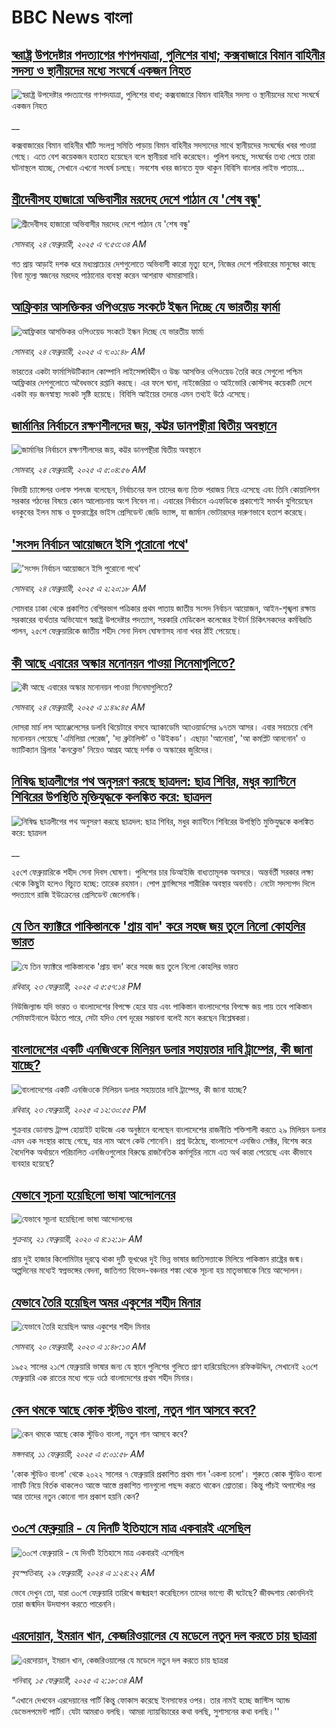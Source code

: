 # BBC News বাংলা## [স্বরাষ্ট্র উপদেষ্টার পদত্যাগের গণপদযাত্রা, পুলিশের বাধা; কক্সবাজারে বিমান বাহিনীর সদস্য ও স্থানীয়দের মধ্যে সংঘর্ষে একজন নিহত](https://www.bbc.co.uk/bengali/live/cy4v7rr1y33t?at_campaign=githubrss)![স্বরাষ্ট্র উপদেষ্টার পদত্যাগের গণপদযাত্রা, পুলিশের বাধা; কক্সবাজারে বিমান বাহিনীর সদস্য ও স্থানীয়দের মধ্যে সংঘর্ষে একজন নিহত](https://ichef.bbci.co.uk/ace/standard/240/cpsprodpb/c180/live/27994d80-f292-11ef-8c03-7dfdbeeb2526.jpg)__কক্সবাজারের বিমান বাহিনীর ঘাঁটি সংলগ্ন সমিতি পাড়ায় বিমান বাহিনীর সদস্যদের সাথে স্থানীয়দের সংঘর্ষের খবর পাওয়া গেছে। এতে বেশ কয়েকজন হতাহত হয়েছেন বলে স্থানীয়রা দাবি করেছেন। পুলিশ বলছে, সংঘর্ষের তথ্য পেয়ে তারা ঘটনাস্থলে যাচ্ছে, সেখানে এখনো সংঘর্ষ চলছে। সবশেষ খবর জানতে যুক্ত থাকুন বিবিসি বাংলার লাইভ পাতায়...## [শ্রীদেবীসহ হাজারো অভিবাসীর মরদেহ দেশে পাঠান যে 'শেষ বন্ধু'](https://www.bbc.com/bengali/articles/cde901wn013o?at_campaign=githubrss)![শ্রীদেবীসহ হাজারো অভিবাসীর মরদেহ দেশে পাঠান যে 'শেষ বন্ধু'](https://ichef.bbci.co.uk/ace/standard/240/cpsprodpb/75a5/live/38d3dc90-eed8-11ef-b7c5-c772dd3549de.jpg)_সোমবার, ২৪ ফেব্রুয়ারী, ২০২৫ এ ৭:৫৩:৩৪ AM_গত প্রায় আড়াই দশক ধরে মধ্যপ্রাচ্যের দেশগুলোতে অভিবাসী কারো মৃত্যু হলে, নিজের দেশে পরিবারের মানুষের কাছে বিনা মূল্যে স্বজনের মরদেহ পাঠানোর ব্যবস্থা করেন আশরাফ থামারাসারি।## [আফ্রিকার আসক্তিকর ওপিওয়েড সংকটে ইন্ধন দিচ্ছে যে ভারতীয় ফার্মা ](https://www.bbc.com/bengali/articles/c70wzgr4ykro?at_campaign=githubrss)![আফ্রিকার আসক্তিকর ওপিওয়েড সংকটে ইন্ধন দিচ্ছে যে ভারতীয় ফার্মা ](https://ichef.bbci.co.uk/ace/standard/240/cpsprodpb/c7fa/live/cd0477d0-f040-11ef-a319-fb4e7360c4ec.jpg)_সোমবার, ২৪ ফেব্রুয়ারী, ২০২৫ এ ৭:০১:৪৮ AM_ভারতের একটা ফার্মাসিউটিক্যাল কোম্পানি লাইসেন্সবিহীন ও উচ্চ আসক্তির ওপিওয়েড তৈরি করে সেগুলো পশ্চিম আফ্রিকার দেশগুলোতে অবৈধভবে রপ্তানি করছে। এর ফলে ঘানা, নাইজেরিয়া ও আইভোরি কোস্টসহ কয়েকটি দেশে একটা বড় জনস্বাস্থ্য সংকট সৃষ্টি হয়েছে। বিবিসি আইয়ের তদন্তে এমন তথ্যই উঠে এসেছে।## [জার্মানির নির্বাচনে রক্ষণশীলদের জয়, কট্টর ডানপন্থীরা দ্বিতীয় অবস্থানে](https://www.bbc.com/bengali/articles/c1w0q8j884do?at_campaign=githubrss)![জার্মানির নির্বাচনে রক্ষণশীলদের জয়, কট্টর ডানপন্থীরা দ্বিতীয় অবস্থানে](https://ichef.bbci.co.uk/ace/standard/240/cpsprodpb/3c1b/live/68737000-f261-11ef-896e-d7e7fb1719a4.jpg)_সোমবার, ২৪ ফেব্রুয়ারী, ২০২৫ এ ৫:০৪:৫৬ AM_বিদায়ী চ্যান্সেলর ওলাফ শলৎজ বলেছেন, নির্বাচনের ফল তাদের জন্য তিক্ত পরাজয় নিয়ে এসেছে এবং তিনি কোয়ালিশন সরকার গঠনের বিষয়ে কোন আলোচনায় অংশ নিবেন না। এবারের নির্বাচনে এএফডিকে প্রকাশ্যেই সমর্থন যুগিয়েছেন ধনকুবের ইলন মাস্ক ও যুক্তরাষ্ট্রের ভাইস প্রেসিডেন্ট জেডি ভ্যান্স, যা জার্মান ভোটারদের দারুণভাবে হতাশ করেছে।## ['সংসদ নির্বাচন আয়োজনে ইসি পুরোনো পথে'](https://www.bbc.com/bengali/articles/c4gmpreddgro?at_campaign=githubrss)!['সংসদ নির্বাচন আয়োজনে ইসি পুরোনো পথে'](https://ichef.bbci.co.uk/ace/standard/240/cpsprodpb/5f91/live/a9d58ec0-f252-11ef-a9e4-6992ffeb2402.jpg)_সোমবার, ২৪ ফেব্রুয়ারী, ২০২৫ এ ২:২০:১৮ AM_সোমবার ঢাকা থেকে প্রকাশিত বেশিরভাগ পত্রিকার প্রথম পাতায় জাতীয় সংসদ নির্বাচন আয়োজন, আইন-শৃঙ্খলা রক্ষায় সরকারের ব্যর্থতার অভিযোগে স্বরাষ্ট্র উপদেষ্টার পদত্যাগ, সরকারি মেডিকেল কলেজের ইন্টার্ন চিকিৎসকদের কর্মবিরতি পালন, ২৫শে ফেব্রুয়ারিকে জাতীয় শহীদ সেনা দিবস ঘোষণাসহ নানা খবর ঠাঁই পেয়েছে।## [কী আছে এবারের অস্কার মনোনয়ন পাওয়া সিনেমাগুলিতে?](https://www.bbc.com/bengali/articles/cq6yrgr3d5do?at_campaign=githubrss)![কী আছে এবারের অস্কার মনোনয়ন পাওয়া সিনেমাগুলিতে?](https://ichef.bbci.co.uk/ace/standard/240/cpsprodpb/b014/live/2b622de0-f1f9-11ef-896e-d7e7fb1719a4.jpg)_সোমবার, ২৪ ফেব্রুয়ারী, ২০২৫ এ ১:৪৯:৪৫ AM_দোসরা মার্চ লস অ্যাঞ্জেলেসের ডলবি থিয়েটারে বসবে অ্যাকাডেমি অ্যাওয়ার্ডসের ৯৭তম আসর।  এবার সবচেয়ে বেশি মনোনয়ন পেয়েছে 'এমিলিয়া পেরেজ', 'দ্য ব্রুটালিস্ট' ও 'উইকড'। এছাড়া  'আনোরা', 'আ কমপ্লিট আননোন' ও ভ্যাটিক্যান থ্রিলার 'কনক্লেভ' নিয়েও আগ্রহ আছে দর্শক ও অস্কারের জুরিদের।## [নিষিদ্ধ ছাত্রলীগের পথ অনুসরণ করছে ছাত্রদল: ছাত্র শিবির, মধুর ক্যান্টিনে শিবিরের উপস্থিতি মুক্তিযুদ্ধকে কলঙ্কিত করে: ছাত্রদল](https://www.bbc.co.uk/bengali/live/ceqjx85z44xt?at_campaign=githubrss)![নিষিদ্ধ ছাত্রলীগের পথ অনুসরণ করছে ছাত্রদল: ছাত্র শিবির, মধুর ক্যান্টিনে শিবিরের উপস্থিতি মুক্তিযুদ্ধকে কলঙ্কিত করে: ছাত্রদল](https://ichef.bbci.co.uk/ace/standard/240/cpsprodpb/68de/live/ae0a9210-f1f3-11ef-8c03-7dfdbeeb2526.jpg)__২৫শে ফেব্রুয়ারিকে শহীদ সেনা দিবস ঘোষণা। পুলিশের চার ডিআইজি বাধ্যতামূলক অবসরে। অন্তর্বর্তী সরকার লক্ষ্য থেকে কিছুটা হলেও বিচ্যুত হচ্ছে: তারেক রহমান। পোপ ফ্রান্সিসের শারীরিক অবস্থার অবনতি। নেটো সদস্যপদ দিলে পদত্যাগে রাজি ইউক্রেনের প্রেসিডেন্ট জেলেনস্কি।## [যে তিন ফ্যাক্টরে পাকিস্তানকে 'প্রায় বাদ' করে সহজ জয় তুলে নিলো কোহলির ভারত](https://www.bbc.com/bengali/articles/cg70rr29k2eo?at_campaign=githubrss)![যে তিন ফ্যাক্টরে পাকিস্তানকে 'প্রায় বাদ' করে সহজ জয় তুলে নিলো কোহলির ভারত](https://ichef.bbci.co.uk/ace/standard/240/cpsprodpb/38af/live/32dfb4c0-f203-11ef-9ca4-2169134088d8.jpg)_রবিবার, ২৩ ফেব্রুয়ারী, ২০২৫ এ ৫:৫৭:১৪ PM_নিউজিল্যান্ড যদি ভারত ও বাংলাদেশের বিপক্ষে হেরে যায় এবং পাকিস্তান বাংলাদেশের বিপক্ষে জয় পায় তবে পাকিস্তান সেমিফাইনালে উঠতে পারে, সেটা যদিও বেশ দূরের সম্ভাবনা বলেই মনে করছেন বিশ্লেষকরা।## [বাংলাদেশের একটি এনজিওকে মিলিয়ন ডলার সহায়তার দাবি ট্রাম্পের, কী জানা যাচ্ছে?](https://www.bbc.com/bengali/articles/c4gmzg8433yo?at_campaign=githubrss)![বাংলাদেশের একটি এনজিওকে মিলিয়ন ডলার সহায়তার দাবি ট্রাম্পের, কী জানা যাচ্ছে?](https://ichef.bbci.co.uk/ace/standard/240/cpsprodpb/44a5/live/90876300-f1d3-11ef-8c03-7dfdbeeb2526.jpg)_রবিবার, ২৩ ফেব্রুয়ারী, ২০২৫ এ ১২:৩০:৫৫ PM_শুক্রবার ডোনাল্ড ট্রাম্প হোয়াইট হাউজে এক অনুষ্ঠানে বলেছেন বাংলাদেশের রাজনীতি শক্তিশালী করতে ২৯ মিলিয়ন ডলার এমন এক সংস্থার কাছে গেছে, যার নাম আগে কেউ শোনেনি। প্রশ্ন উঠেছে, বাংলাদেশে এনজিও সেক্টর, বিশেষ করে বৈদেশিক অর্থায়নে পরিচালিত এনজিওগুলোর বিরুদ্ধে রাজনৈতিক কর্মসূচির নামে এত অর্থ কারা পেয়েছে এবং কীভাবে ব্যবহার হয়েছে?## [যেভাবে সূচনা হয়েছিলো ভাষা আন্দোলনের](https://www.bbc.com/bengali/news-51550921?at_campaign=githubrss)![যেভাবে সূচনা হয়েছিলো ভাষা আন্দোলনের](https://ichef.bbci.co.uk/ace/standard/240/cpsprodpb/4BB8/production/_110948391_gettyimages-922436162.jpg)_শুক্রবার, ২১ ফেব্রুয়ারী, ২০২০ এ ৪:১২:১৮ AM_প্রায় দুই হাজার কিলোমিটার দূরত্বে থাকা দুটি ভূখণ্ডের দুই ভিন্ন ভাষার জাতিসত্তাকে মিলিয়ে পাকিস্তান রাষ্ট্রের জন্ম। অল্পদিনের মধ্যেই স্বপ্নভঙ্গের বেদনা, জাতিগত বিভেদ-বঞ্চনার শঙ্কা থেকে সূচনা হয় মাতৃভাষাকে নিয়ে আন্দোলন।## [যেভাবে তৈরি হয়েছিল অমর একুশের শহীদ মিনার](https://www.bbc.com/bengali/news-55642678?at_campaign=githubrss)![যেভাবে তৈরি হয়েছিল অমর একুশের শহীদ মিনার](https://ichef.bbci.co.uk/ace/standard/240/cpsprodpb/73B2/production/_128681692_gettyimages-170501556.jpg)_সোমবার, ২০ ফেব্রুয়ারী, ২০২৩ এ ১:৪৮:১৩ AM_১৯৫২ সালের ২১শে ফেব্রুয়ারি ভাষার জন্য যে স্থানে পুলিশের গুলিতে প্রাণ হারিয়েছিলেন রফিকউদ্দিন, সেখানেই ২৩শে ফেব্রুয়ারি এক রাতের মধ্যে গড়ে ওঠে বাংলাদেশের প্রথম শহীদ মিনার।## [কেন থমকে আছে কোক স্টুডিও বাংলা, নতুন গান আসবে কবে?](https://www.bbc.com/bengali/articles/c93q6en9dw3o?at_campaign=githubrss)![কেন থমকে আছে কোক স্টুডিও বাংলা, নতুন গান আসবে কবে?](https://ichef.bbci.co.uk/ace/standard/240/cpsprodpb/7e5d/live/1b55c080-e54a-11ef-ac06-c704ef511fd5.jpg)_মঙ্গলবার, ১১ ফেব্রুয়ারী, ২০২৫ এ ৫:০১:৫৮ AM_'কোক স্টুডিও বাংলা' থেকে ২০২২ সালের ৭ ফেব্রুয়ারি প্রকাশিত প্রথম গান 'একলা চলো'। শুরুতে কোক স্টুডিও বাংলা নামটি নিয়ে বির্তক থাকলেও আস্তে আস্তে প্রকাশিত গানগুলো পছন্দ করতে থাকেন শ্রোতারা। কিন্তু পাঁচই অগাস্টের পর আর তাদের নতুন কোনো গান প্রকাশ হয়নি কেন?## [৩০শে ফেব্রুয়ারি - যে দিনটি ইতিহাসে মাত্র একবারই এসেছিল](https://www.bbc.com/bengali/articles/cz4d70ql8pgo?at_campaign=githubrss)![৩০শে ফেব্রুয়ারি - যে দিনটি ইতিহাসে মাত্র একবারই এসেছিল](https://ichef.bbci.co.uk/ace/standard/240/cpsprodpb/3925/live/5c43f020-d62e-11ee-8f28-259790e80bba.jpg)_বৃহস্পতিবার, ২৯ ফেব্রুয়ারী, ২০২৪ এ ১:২৪:২২ AM_ভেবে দেখুন তো, যারা ৩০শে ফেব্রুয়ারি তারিখে জন্মগ্রহণ করেছিলেন তাদের ভাগ্যে কী ঘটেছে? জীবদ্দশায় কোনদিনই তারা জন্মদিন উদযাপন করতে পারেননি।## [এরদোয়ান, ইমরান খান, কেজরিওয়ালের যে মডেলে নতুন দল করতে চায় ছাত্ররা ](https://www.bbc.com/bengali/articles/c8xqz4l08vlo?at_campaign=githubrss)![এরদোয়ান, ইমরান খান, কেজরিওয়ালের যে মডেলে নতুন দল করতে চায় ছাত্ররা ](https://ichef.bbci.co.uk/ace/standard/240/cpsprodpb/10dc/live/f5609a90-ead4-11ef-bd1b-d536627785f2.jpg)_শনিবার, ১৫ ফেব্রুয়ারী, ২০২৫ এ ২:১৮:৩৪ AM_“এখানে দেখবেন এরদেয়ানের পার্টি কিন্তু ফোকাস করেছে ইনসাফের ওপর। তার নামই হচ্ছে জাস্টিস অ্যান্ড ডেভেলপমেন্ট পার্টি। যেটা আমরাও বলছি। আমরা ন্যায়বিচারের কথা বলছি, সুশাসনের কথা বলছি।''